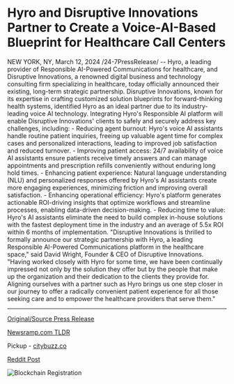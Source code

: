 # Hyro and Disruptive Innovations Partner to Create a Voice-AI-Based Blueprint for Healthcare Call Centers

NEW YORK, NY, March 12, 2024 /24-7PressRelease/ -- Hyro, a leading provider of Responsible AI-Powered Communications for healthcare, and Disruptive Innovations, a renowned digital business and technology consulting firm specializing in healthcare, today officially announced their existing, long-term strategic partnership.   Disruptive Innovations, known for its expertise in crafting customized solution blueprints for forward-thinking health systems, identified Hyro as an ideal partner due to its industry-leading voice AI technology. Integrating Hyro's Responsible AI platform will enable Disruptive Innovations' clients to safely and securely address key challenges, including:  - Reducing agent burnout: Hyro's voice AI assistants handle routine patient inquiries, freeing up valuable agent time for complex cases and personalized interactions, leading to improved job satisfaction and reduced turnover.  - Improving patient access: 24/7 availability of voice AI assistants ensure patients receive timely answers and can manage appointments and prescription refills conveniently without enduring long hold times.  - Enhancing patient experience: Natural language understanding (NLU) and personalized responses offered by Hyro's AI assistants create more engaging experiences, minimizing friction and improving overall satisfaction.  - Enhancing operational efficiency: Hyro's platform generates actionable ROI-driving insights that optimize workflows and streamline processes, enabling data-driven decision-making.  - Reducing time to value: Hyro's AI assistants eliminate the need to build complex in-house solutions with the fastest deployment time in the industry and an average of 5.5x ROI within 6 months of implementation.   "Disruptive Innovations is thrilled to formally announce our strategic partnership with Hyro, a leading Responsible AI-Powered Communications platform in the healthcare space," said David Wright, Founder & CEO of Disruptive Innovations. "Having worked closely with Hyro for some time, we have been continually impressed not only by the solution they offer but by the people that make up the organization and their dedication to the clients they provide for. Aligning ourselves with a partner such as Hyro brings us one step closer in our journey to offer a radically convenient patient experience for all those seeking care and to empower the healthcare providers that serve them." 

---

[Original/Source Press Release](https://www.24-7pressrelease.com/press-release/509168/hyro-and-disruptive-innovations-partner-to-create-a-voice-ai-based-blueprint-for-healthcare-call-centers)
                    

[Newsramp.com TLDR](https://newsramp.com/curated-news/disruptive-innovations-and-hyro-announce-strategic-partnership-for-responsible-ai-powered-healthcare-communications/14ec0d014310f27ec9ea270546ed106d) 


Pickup - [citybuzz.co](https://citybuzz.co/2024/03/12/hyro-and-disruptive-innovations-forge-partnership-to-transform-healthcare-call-centers-with-voice-ai)
 



[Reddit Post](https://www.reddit.com/r/HealthCareNewsInfo/comments/1bcr6i0/disruptive_innovations_and_hyro_announce/) 



![Blockchain Registration](https://cdn.newsramp.app/24-7PressRelease/qrcode/243/12/navymIkR.webp)